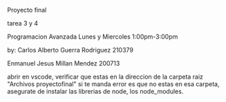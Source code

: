 Proyecto final 

tarea 3 y 4

Programacion Avanzada Lunes y Miercoles 1:00pm-3:00pm
 

by:
Carlos Alberto Guerra Rodriguez 210379

Enmanuel Jesus Millan Mendez 200713

abrir en vscode, verificar que estas en la direccion de la carpeta raiz "Archivos proyectofinal"
si te manda error es que no estas en esa carpeta, asegurate de instalar las librerias de node,
los node_modules.

